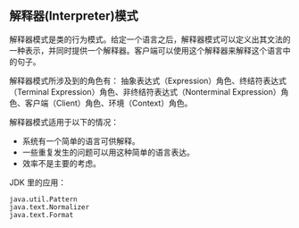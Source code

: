 ## 解释器(Interpreter)模式 ##

解释器模式是类的行为模式。给定一个语言之后，解释器模式可以定义出其文法的一种表示，并同时提供一个解释器。客户端可以使用这个解释器来解释这个语言中的句子。


解释器模式所涉及到的角色有：
抽象表达式（Expression）角色、终结符表达式（Terminal Expression）角色、非终结符表达式（Nonterminal Expression）角色、客户端（Client）角色、环境（Context）角色。


解释器模式适用于以下的情况：

* 系统有一个简单的语言可供解释。
* 一些重复发生的问题可以用这种简单的语言表达。
* 效率不是主要的考虑。


JDK 里的应用：

	java.util.Pattern
	java.text.Normalizer
	java.text.Format
